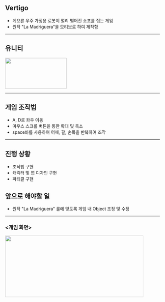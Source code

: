 ## Vertigo
* 게으른 우주 가정용 로봇이 멀리 떨어진 소포를 집는 게임
* 원작 "La Madriguera"을 모티브로 하여 제작함

---

## 유니티
<img src = https://user-images.githubusercontent.com/65931605/190886623-9b335ee6-ddde-424c-a887-114a3f2369b9.png height=100 width=200>
 
---

## 게임 조작법
* A, D로 좌우 이동
* 마우스 스크롤 버튼을 통한 확대 및 축소
* space바를 사용하여 어깨, 팔, 손목을 반복하여 조작

---

## 진행 상황
* 조작법 구현
* 캐릭터 및 맵 디자인 구현
* 파티클 구현

## 앞으로 해야할 일
* 원작 "La Madriguera" 룰에 맞도록 게임 내 Object 조정 및 수정

---

### <게임 화면>
<img src = https://user-images.githubusercontent.com/65931605/190886840-4525d699-6296-496e-bda2-4d22b3301076.JPG height=200 width=450>
